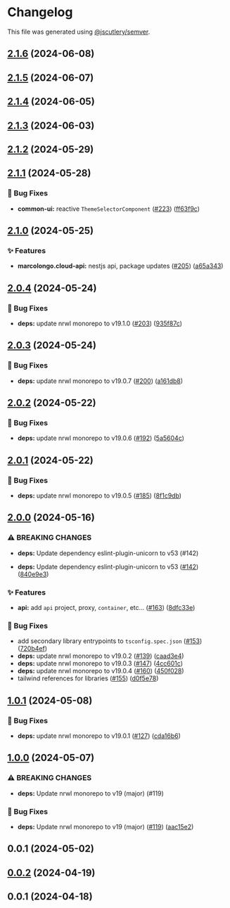 # Changelog

This file was generated using [@jscutlery/semver](https://github.com/jscutlery/semver).

## [2.1.6](https://github.com/marcolongol/marcolongo.cloud/compare/core-2.1.5...core-2.1.6) (2024-06-08)

## [2.1.5](https://github.com/marcolongol/marcolongo.cloud/compare/core-2.1.4...core-2.1.5) (2024-06-07)

## [2.1.4](https://github.com/marcolongol/marcolongo.cloud/compare/core-2.1.3...core-2.1.4) (2024-06-05)

## [2.1.3](https://github.com/marcolongol/marcolongo.cloud/compare/core-2.1.2...core-2.1.3) (2024-06-03)

## [2.1.2](https://github.com/marcolongol/marcolongo.cloud/compare/core-2.1.1...core-2.1.2) (2024-05-29)

## [2.1.1](https://github.com/marcolongol/marcolongo.cloud/compare/core-2.1.0...core-2.1.1) (2024-05-28)


### 🐞 Bug Fixes

* **common-ui:** reactive `ThemeSelectorComponent` ([#223](https://github.com/marcolongol/marcolongo.cloud/issues/223)) ([ff63f9c](https://github.com/marcolongol/marcolongo.cloud/commit/ff63f9c01dec1e4ff80f4ef6611db59ed6a7b3cf))

## [2.1.0](https://github.com/marcolongol/marcolongo.cloud/compare/core-2.0.4...core-2.1.0) (2024-05-25)


### ✨ Features

* **marcolongo.cloud-api:** nestjs api, package updates ([#205](https://github.com/marcolongol/marcolongo.cloud/issues/205)) ([a65a343](https://github.com/marcolongol/marcolongo.cloud/commit/a65a343f338e4e292369f84ee3fe3d8131a80fdf))

## [2.0.4](https://github.com/marcolongol/marcolongo.cloud/compare/core-2.0.3...core-2.0.4) (2024-05-24)


### 🐞 Bug Fixes

* **deps:** update nrwl monorepo to v19.1.0 ([#203](https://github.com/marcolongol/marcolongo.cloud/issues/203)) ([935f87c](https://github.com/marcolongol/marcolongo.cloud/commit/935f87c6f49462b2f3ae9073469ebd9e55eb4deb))

## [2.0.3](https://github.com/marcolongol/marcolongo.cloud/compare/core-2.0.2...core-2.0.3) (2024-05-24)


### 🐞 Bug Fixes

* **deps:** update nrwl monorepo to v19.0.7 ([#200](https://github.com/marcolongol/marcolongo.cloud/issues/200)) ([a161db8](https://github.com/marcolongol/marcolongo.cloud/commit/a161db8f31d9582d4e0bef618404689a90b5b0c3))

## [2.0.2](https://github.com/marcolongol/marcolongo.cloud/compare/core-2.0.1...core-2.0.2) (2024-05-22)


### 🐞 Bug Fixes

* **deps:** update nrwl monorepo to v19.0.6 ([#192](https://github.com/marcolongol/marcolongo.cloud/issues/192)) ([5a5604c](https://github.com/marcolongol/marcolongo.cloud/commit/5a5604cd74a4b45974552d342e758e57f45ec084))

## [2.0.1](https://github.com/marcolongol/marcolongo.cloud/compare/core-2.0.0...core-2.0.1) (2024-05-22)


### 🐞 Bug Fixes

* **deps:** update nrwl monorepo to v19.0.5 ([#185](https://github.com/marcolongol/marcolongo.cloud/issues/185)) ([8f1c9db](https://github.com/marcolongol/marcolongo.cloud/commit/8f1c9dbadd0357aaeb74e62f31e93fd8548c6a2e))

## [2.0.0](https://github.com/marcolongol/marcolongo.cloud/compare/core-1.0.1...core-2.0.0) (2024-05-16)


### ⚠ BREAKING CHANGES

* **deps:** Update dependency eslint-plugin-unicorn to v53 (#142)

* **deps:** Update dependency eslint-plugin-unicorn to v53 ([#142](https://github.com/marcolongol/marcolongo.cloud/issues/142)) ([840e9e3](https://github.com/marcolongol/marcolongo.cloud/commit/840e9e36f93f17cd6b8af4c62105846a91ee958c))


### ✨ Features

* **api:** add `api` project, proxy, `container`, etc... ([#163](https://github.com/marcolongol/marcolongo.cloud/issues/163)) ([8dfc33e](https://github.com/marcolongol/marcolongo.cloud/commit/8dfc33ec1f8c287159795f3910cb13354fe70937))


### 🐞 Bug Fixes

* add secondary library entrypoints to `tsconfig.spec.json` ([#153](https://github.com/marcolongol/marcolongo.cloud/issues/153)) ([720b4ef](https://github.com/marcolongol/marcolongo.cloud/commit/720b4eff7f966193ff9c1c276b504e03ac826363))
* **deps:** update nrwl monorepo to v19.0.2 ([#139](https://github.com/marcolongol/marcolongo.cloud/issues/139)) ([caad3e4](https://github.com/marcolongol/marcolongo.cloud/commit/caad3e41a224e4485593b00746462881d3b9d5b1))
* **deps:** update nrwl monorepo to v19.0.3 ([#147](https://github.com/marcolongol/marcolongo.cloud/issues/147)) ([4cc601c](https://github.com/marcolongol/marcolongo.cloud/commit/4cc601c41c78e583b3a0bc049a44ea428961a2cd))
* **deps:** update nrwl monorepo to v19.0.4 ([#160](https://github.com/marcolongol/marcolongo.cloud/issues/160)) ([450f028](https://github.com/marcolongol/marcolongo.cloud/commit/450f028d8c573be0f3bbd9e45bfd0992bbeaf311))
* tailwind references for libraries ([#155](https://github.com/marcolongol/marcolongo.cloud/issues/155)) ([d0f5e78](https://github.com/marcolongol/marcolongo.cloud/commit/d0f5e789319150eb889a41b6a9e6b526670a64ae))

## [1.0.1](https://github.com/marcolongol/marcolongo.cloud/compare/core-1.0.0...core-1.0.1) (2024-05-08)


### 🐞 Bug Fixes

* **deps:** update nrwl monorepo to v19.0.1 ([#127](https://github.com/marcolongol/marcolongo.cloud/issues/127)) ([cda16b6](https://github.com/marcolongol/marcolongo.cloud/commit/cda16b68102c4c3de8aceb46cc3b9aa9a611a2b6))

## [1.0.0](https://github.com/marcolongol/marcolongo.cloud/compare/core-0.0.1...core-1.0.0) (2024-05-07)


### ⚠ BREAKING CHANGES

* **deps:** Update nrwl monorepo to v19 (major) (#119)

### 🐞 Bug Fixes

* **deps:** Update nrwl monorepo to v19 (major) ([#119](https://github.com/marcolongol/marcolongo.cloud/issues/119)) ([aac15e2](https://github.com/marcolongol/marcolongo.cloud/commit/aac15e28321832ac6b00d64d055cf6a1eba46698))

## 0.0.1 (2024-05-02)

## [0.0.2](https://github.com/marcolongol/marcolongo.cloud/compare/core-dev0.0.1...core-dev0.0.2) (2024-04-19)

## 0.0.1 (2024-04-18)
